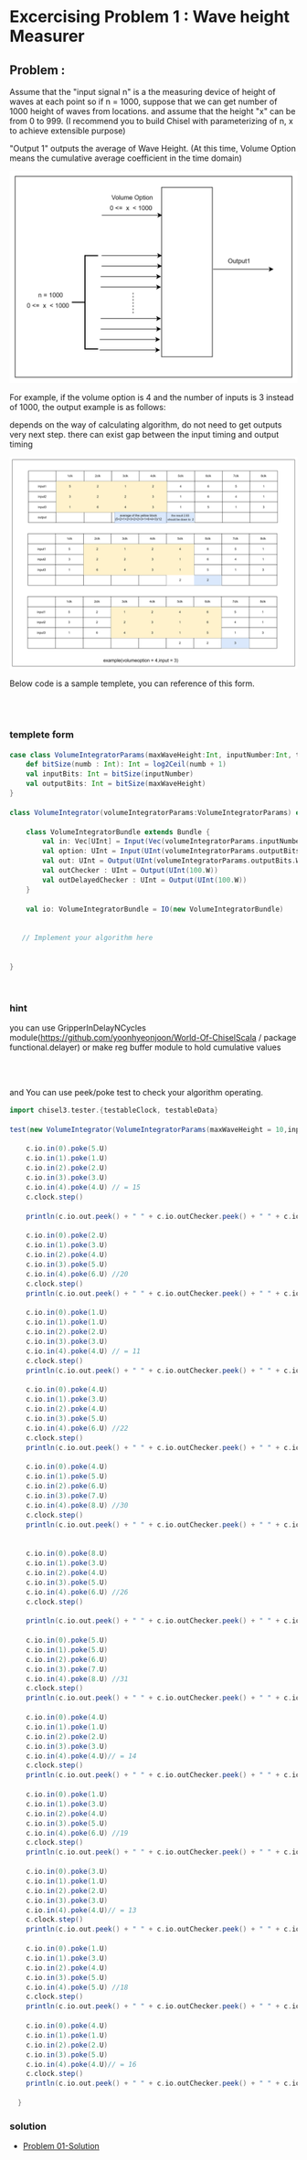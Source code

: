 
# Excercising Problem 1 : Wave height Measurer 

   


## Problem : 

Assume that the "input signal n" is a the measuring device of height of waves at each point
so if n = 1000, suppose that we can get number of 1000 height of waves from locations.
and assume that the height "x" can be from 0 to 999.
(I recommend you to build Chisel with parameterizing of n, x to achieve extensible purpose)

"Output 1" outputs the average of Wave Height.
(At this time, Volume Option means the cumulative average coefficient in the time domain)


![pro1_1.png](pro01_waveheight/pro1_1.png)

For example, if the volume option is 4 and the number of inputs is 3 instead of 1000, the output example is as follows:

depends on the way of calculating algorithm, do not need to get outputs very next step. there can exist gap between the input timing and output timing


![pro1_2.png](pro01_waveheight/pro1_2.png)


Below code is a sample templete, you can reference of this form.

<br><br>

### templete form

```scala
case class VolumeIntegratorParams(maxWaveHeight:Int, inputNumber:Int, timemainFactor:Int, maxOptionIs:Int=1000){
    def bitSize(numb : Int): Int = log2Ceil(numb + 1)
    val inputBits: Int = bitSize(inputNumber)
    val outputBits: Int = bitSize(maxWaveHeight)
}

class VolumeIntegrator(volumeIntegratorParams:VolumeIntegratorParams) extends Module {

    class VolumeIntegratorBundle extends Bundle {
        val in: Vec[UInt] = Input(Vec(volumeIntegratorParams.inputNumber, UInt(volumeIntegratorParams.outputBits.W)))
        val option: UInt = Input(UInt(volumeIntegratorParams.outputBits.W))
        val out: UInt = Output(UInt(volumeIntegratorParams.outputBits.W))
        val outChecker : UInt = Output(UInt(100.W))
        val outDelayedChecker : UInt = Output(UInt(100.W))
    }

    val io: VolumeIntegratorBundle = IO(new VolumeIntegratorBundle)

    
   // Implement your algorithm here

  
}
```

<br>

### hint
you can use GripperInDelayNCycles module(https://github.com/yoonhyeonjoon/World-Of-ChiselScala / package functional.delayer)
or make reg buffer module to hold cumulative values

<br><br>

and You can use peek/poke test to check your algorithm operating.

```scala
import chisel3.tester.{testableClock, testableData}

test(new VolumeIntegrator(VolumeIntegratorParams(maxWaveHeight = 10,inputNumber = 5, timemainFactor = 4))) { c =>

    c.io.in(0).poke(5.U)
    c.io.in(1).poke(1.U)
    c.io.in(2).poke(2.U)
    c.io.in(3).poke(3.U)
    c.io.in(4).poke(4.U) // = 15
    c.clock.step()

    println(c.io.out.peek() + " " + c.io.outChecker.peek() + " " + c.io.outDelayedChecker.peek())

    c.io.in(0).poke(2.U)
    c.io.in(1).poke(3.U)
    c.io.in(2).poke(4.U)
    c.io.in(3).poke(5.U)
    c.io.in(4).poke(6.U) //20
    c.clock.step()
    println(c.io.out.peek() + " " + c.io.outChecker.peek() + " " + c.io.outDelayedChecker.peek())

    c.io.in(0).poke(1.U)
    c.io.in(1).poke(1.U)
    c.io.in(2).poke(2.U)
    c.io.in(3).poke(3.U)
    c.io.in(4).poke(4.U) // = 11
    c.clock.step()
    println(c.io.out.peek() + " " + c.io.outChecker.peek() + " " + c.io.outDelayedChecker.peek())

    c.io.in(0).poke(4.U)
    c.io.in(1).poke(3.U)
    c.io.in(2).poke(4.U)
    c.io.in(3).poke(5.U)
    c.io.in(4).poke(6.U) //22
    c.clock.step()
    println(c.io.out.peek() + " " + c.io.outChecker.peek() + " " + c.io.outDelayedChecker.peek())

    c.io.in(0).poke(4.U)
    c.io.in(1).poke(5.U)
    c.io.in(2).poke(6.U)
    c.io.in(3).poke(7.U)
    c.io.in(4).poke(8.U) //30
    c.clock.step()
    println(c.io.out.peek() + " " + c.io.outChecker.peek() + " " + c.io.outDelayedChecker.peek())


    c.io.in(0).poke(8.U)
    c.io.in(1).poke(3.U)
    c.io.in(2).poke(4.U)
    c.io.in(3).poke(5.U)
    c.io.in(4).poke(6.U) //26
    c.clock.step()

    println(c.io.out.peek() + " " + c.io.outChecker.peek() + " " + c.io.outDelayedChecker.peek())

    c.io.in(0).poke(5.U)
    c.io.in(1).poke(5.U)
    c.io.in(2).poke(6.U)
    c.io.in(3).poke(7.U)
    c.io.in(4).poke(8.U) //31
    c.clock.step()
    println(c.io.out.peek() + " " + c.io.outChecker.peek() + " " + c.io.outDelayedChecker.peek())

    c.io.in(0).poke(4.U)
    c.io.in(1).poke(1.U)
    c.io.in(2).poke(2.U)
    c.io.in(3).poke(3.U)
    c.io.in(4).poke(4.U)// = 14
    c.clock.step()
    println(c.io.out.peek() + " " + c.io.outChecker.peek() + " " + c.io.outDelayedChecker.peek())

    c.io.in(0).poke(1.U)
    c.io.in(1).poke(3.U)
    c.io.in(2).poke(4.U)
    c.io.in(3).poke(5.U)
    c.io.in(4).poke(6.U) //19
    c.clock.step()
    println(c.io.out.peek() + " " + c.io.outChecker.peek() + " " + c.io.outDelayedChecker.peek())

    c.io.in(0).poke(3.U)
    c.io.in(1).poke(1.U)
    c.io.in(2).poke(2.U)
    c.io.in(3).poke(3.U)
    c.io.in(4).poke(4.U)// = 13
    c.clock.step()
    println(c.io.out.peek() + " " + c.io.outChecker.peek() + " " + c.io.outDelayedChecker.peek())

    c.io.in(0).poke(1.U)
    c.io.in(1).poke(3.U)
    c.io.in(2).poke(4.U)
    c.io.in(3).poke(5.U)
    c.io.in(4).poke(5.U) //18
    c.clock.step()
    println(c.io.out.peek() + " " + c.io.outChecker.peek() + " " + c.io.outDelayedChecker.peek())

    c.io.in(0).poke(4.U)
    c.io.in(1).poke(1.U)
    c.io.in(2).poke(2.U)
    c.io.in(3).poke(5.U)
    c.io.in(4).poke(4.U)// = 16
    c.clock.step()
    println(c.io.out.peek() + " " + c.io.outChecker.peek() + " " + c.io.outDelayedChecker.peek())

  }
```



### solution
- [Problem 01-Solution](pro01_waveheight/solution.md)